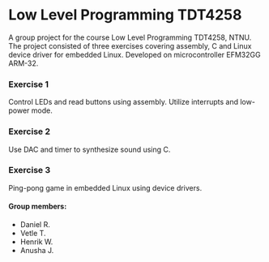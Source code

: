 # Low Level Programming TDT4258
A group project for the course Low Level Programming TDT4258, NTNU.
The project consisted of three exercises covering assembly, C and Linux device driver for embedded Linux. 
Developed on microcontroller EFM32GG ARM-32.

### Exercise 1
Control LEDs and read buttons using assembly. Utilize interrupts and low-power mode.

### Exercise 2
Use DAC and timer to synthesize sound using C.

### Exercise 3
Ping-pong game in embedded Linux using device drivers.

#### Group members:
- Daniel R.
- Vetle T.
- Henrik W.
- Anusha J.
